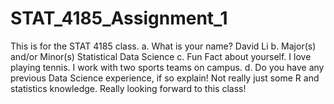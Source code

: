 # STAT_4185_Assignment_1

This is for the STAT 4185 class.
a.	What is your name?
David Li
b.	Major(s) and/or Minor(s)
Statistical Data Science
c.	Fun Fact about yourself.
I love playing tennis. I work with two sports teams on campus.
d.	Do you have any previous Data Science experience, if so explain!
Not really just some R and statistics knowledge. Really looking forward to this class!
